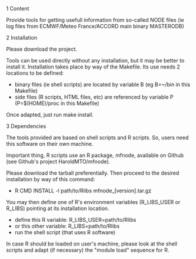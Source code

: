 1 Content

Provide tools for getting usefull information from so-called NODE files (ie log files from ECMWF/Meteo France/ACCORD main binary MASTERODB)

2 Installation

Please download the project.

Tools can be used directly without any installation, but it may be better to install it.
Installation takes place by way of the Makefile. Its use needs 2 locations to be defined:
- binary files (ie shell scripts) are located by variable B (eg B=~/bin in this Makefile)
- side files (R scripts, HTML files, etc) are referenced by variable P (P=$(HOME)/proc in this Makefile)

Once adapted, just run make install.

3 Dependencies

The tools provided are based on shell scripts and R scripts. So, users need this software on their own machine.

Important thing, R scripts use an R package, mfnode, available on Github (see Github's project HaroldMTO/mfnode).

Please download the tarball preferentially. Then proceed to the desired installation by way of this command:
- R CMD INSTALL -l path/to/Rlibs mfnode_[version].tar.gz

You may then define one of R's environment variables (R_LIBS_USER or R_LIBS) pointing at its installation location.
- define this R variable: R_LIBS_USER=path/to/Rlibs
- or this other variable: R_LIBS=path/to/Rlibs
- run the shell script (that uses R software)

In case R should be loaded on user's machine, please look at the shell scripts and adapt (if necessary) the "module load" sequence for R.
